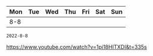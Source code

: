 | Mon | Tue | Wed | Thu | Fri  | Sat | Sun |
|-----|-----|-----|-----|------|-----|-----|
| 8-8 |     |     |     |      |     |     |

`2022-8-8`

https://www.youtube.com/watch?v=1pi18HITXDI&t=335s


